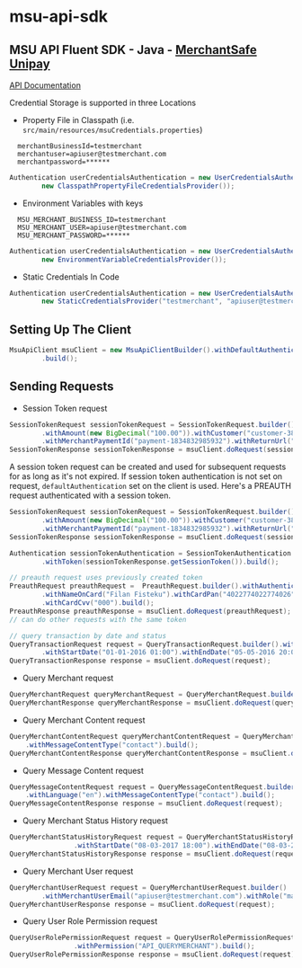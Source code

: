 # msu-api-sdk
## MSU API Fluent SDK - Java - [MerchantSafe Unipay](http://merchantsafeunipay.asseco.com/)
[API Documentation](https://test.merchantsafeunipay.com/msu/api/v2/doc)


Credential Storage is supported in three Locations
- Property File in Classpath (i.e. `src/main/resources/msuCredentials.properties`) 
```
  merchantBusinessId=testmerchant
  merchantuser=apiuser@testmerchant.com
  merchantpassword=******
```
```java
Authentication userCredentialsAuthentication = new UserCredentialsAuthentication(
		new ClasspathPropertyFileCredentialsProvider());
```

- Environment Variables with keys
```
  MSU_MERCHANT_BUSINESS_ID=testmerchant
  MSU_MERCHANT_USER=apiuser@testmerchant.com
  MSU_MERCHANT_PASSWORD=******
```
```java
Authentication userCredentialsAuthentication = new UserCredentialsAuthentication(
		new EnvironmentVariableCredentialsProvider());
```

- Static Credentials In Code
```java
Authentication userCredentialsAuthentication = new UserCredentialsAuthentication(
		new StaticCredentialsProvider("testmerchant", "apiuser@testmerchant.com", "******"));
```

## Setting Up The Client
```java
MsuApiClient msuClient = new MsuApiClientBuilder().withDefaultAuthentication(userCredentialsAuthentication)
		.build();
```
## Sending Requests
- Session Token request

```java
SessionTokenRequest sessionTokenRequest = SessionTokenRequest.builder().withCurrency(Currency.TRY)
		.withAmount(new BigDecimal("100.00")).withCustomer("customer-3828342004")
		.withMerchantPaymentId("payment-1834832985932").withReturnUrl("http://www.returnurl.com").build();
SessionTokenResponse sessionTokenResponse = msuClient.doRequest(sessionTokenRequest);
```
A session token request can be created and used for subsequent requests for as long as it's not expired. If session token authentication is not set on request, `defaultAuthentication` set on the client is used.
Here's a PREAUTH request authenticated with a session token.
```java
SessionTokenRequest sessionTokenRequest = SessionTokenRequest.builder().withCurrency(Currency.TRY)
		.withAmount(new BigDecimal("100.00")).withCustomer("customer-3828342004")
		.withMerchantPaymentId("payment-1834832985932").withReturnUrl("http://www.returnurl.com").build();
SessionTokenResponse sessionTokenResponse = msuClient.doRequest(sessionTokenRequest);

Authentication sessionTokenAuthentication = SessionTokenAuthentication.sessionTokenAuthentication()
		.withToken(sessionTokenResponse.getSessionToken()).build();

// preauth request uses previously created token
PreauthRequest preauthRequest =  PreauthRequest.builder().withAuthentication(sessionTokenAuthentication)
		.withNameOnCard("Filan Fisteku").withCardPan("4022774022774026").withCardExpiry("02.2021")
		.withCardCvv("000").build();
PreauthResponse preauthResponse = msuClient.doRequest(preauthRequest);
// can do other requests with the same token
```

```java
// query transaction by date and status
QueryTransactionRequest request = QueryTransactionRequest.builder().withTransactionStatus("AP")
        .withStartDate("01-01-2016 01:00").withEndDate("05-05-2016 20:00").withOffset("100").withLimit("20").build();
QueryTransactionResponse response = msuClient.doRequest(request);
```

- Query Merchant request
```java
QueryMerchantRequest queryMerchantRequest = QueryMerchantRequest.builder().build(); // the queried merchant is the one making the request
QueryMerchantResponse queryMerchantResponse = msuClient.doRequest(queryMerchantRequest);
```

- Query Merchant Content request

```java
QueryMerchantContentRequest queryMerchantContentRequest = QueryMerchantContentRequest.builder().withLanguage("en")
	.withMessageContentType("contact").build();
QueryMerchantContentResponse queryMerchantContentResponse = msuClient.doRequest(queryMerchantContentRequest);
```

- Query Message Content request

```java
QueryMessageContentRequest request = QueryMessageContentRequest.builder()
    .withLanguage("en").withMessageContentType("contact").build();
QueryMessageContentResponse response = msuClient.doRequest(request);
```

- Query Merchant Status History request

```java
QueryMerchantStatusHistoryRequest request = QueryMerchantStatusHistoryRequest.builder().withStatus("OK")
                .withStartDate("08-03-2017 18:00").withEndDate("08-03-2018 18:00").build();
QueryMerchantStatusHistoryResponse response = msuClient.doRequest(request);
```

- Query Merchant User request

```java
QueryMerchantUserRequest request = QueryMerchantUserRequest.builder()
		.withMerchantUserEmail("apiuser@testmerchant.com").withRole("mapiu").build();
QueryMerchantUserResponse response = msuClient.doRequest(request);
```

- Query User Role Permission request

```java
QueryUserRolePermissionRequest request = QueryUserRolePermissionRequest.builder().withRole("MSADM")
                .withPermission("API_QUERYMERCHANT").build();
QueryUserRolePermissionResponse response = msuClient.doRequest(request);
```
